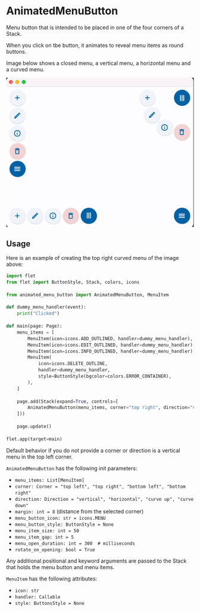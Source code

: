 # AnimatedMenuButton

Menu button that is intended to be placed in one of the four corners of a Stack.

When you click on tbe button, it animates to reveal menu items as round buttons.

Image below shows a closed menu, a vertical menu, a horizontal menu and a curved menu.

![Image with 4 different menu buttons in different corners](animated_menu_button.png)

## Usage

Here is an example of creating the top right curved menu of the image above:

```python
import flet
from flet import ButtonStyle, Stack, colors, icons

from animated_menu_button import AnimatedMenuButton, MenuItem

def dummy_menu_handler(event):
    print("Clicked")

def main(page: Page):
    menu_items = [
        MenuItem(icon=icons.ADD_OUTLINED, handler=dummy_menu_handler),
        MenuItem(icon=icons.EDIT_OUTLINED, handler=dummy_menu_handler),
        MenuItem(icon=icons.INFO_OUTLINED, handler=dummy_menu_handler),
        MenuItem(
            icon=icons.DELETE_OUTLINE,
            handler=dummy_menu_handler,
            style=ButtonStyle(bgcolor=colors.ERROR_CONTAINER),
        ),
    ]

    page.add(Stack(expand=True, controls=[
        AnimatedMenuButton(menu_items, corner="top right", direction="curve down")
    ]))

    page.update()

flet.app(target=main)
```

Default behavior if you do not provide a corner or direction is a vertical menu in the
top left corner.

`AnimatedMenuButton` has the following init parameters:
- `menu_items: List[MenuItem]`
- `corner: Corner = "top left", "top right", "bottom left", "bottom right"`
- `direction: Direction = "vertical", "horizontal", "curve up", "curve down"`
- `margin: int = 8` (distance from the selected corner)
- `menu_button_icon: str = icons.MENU`
- `menu_button_style: ButtonStyle = None`
- `menu_item_size: int = 50`
- `menu_item_gap: int = 5`
- `menu_open_duration: int = 300  # milliseconds`
- `rotate_on_opening: bool = True`

Any additional positional and keyword arguments are passed to the Stack that holds the menu button
and menu items.

`MenuItem` has the following attributes:
- `icon: str`
- `handler: Callable`
- `style: ButtonsStyle = None`
